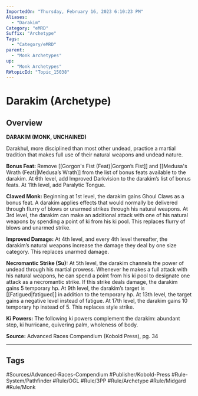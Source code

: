 ```yaml
---
ImportedOn: "Thursday, February 16, 2023 6:10:23 PM"
Aliases:
  - "Darakim"
Category: "eMRD"
Suffix: "Archetype"
Tags:
  - "Category/eMRD"
parent:
  - "Monk Archetypes"
up:
  - "Monk Archetypes"
RWtopicId: "Topic_15038"
---
```

# Darakim (Archetype)
## Overview
**DARAKIM (MONK, UNCHAINED)** 

Darakhul, more disciplined than most other undead, practice a martial tradition that makes full use of their natural weapons and undead nature. 

**Bonus Feat:** Remove [[Gorgon's Fist (Feat)|Gorgon’s Fist]] and [[Medusa's Wrath (Feat)|Medusa’s Wrath]] from the list of bonus feats available to the darakim. At 6th level, add Improved Darkvision to the darakim’s list of bonus feats. At 11th level, add Paralytic Tongue. 

**Clawed Monk:** Beginning at 1st level, the darakim gains Ghoul Claws as a bonus feat. A darakim applies effects that would normally be delivered through flurry of blows or unarmed strikes through his natural weapons. At 3rd level, the darakim can make an additional attack with one of his natural weapons by spending a point of ki from his ki pool. This replaces flurry of blows and unarmed strike. 

**Improved Damage:** At 4th level, and every 4th level thereafter, the darakim’s natural weapons increase the damage they deal by one size category. This replaces unarmed damage. 

**Necromantic Strike (Su):** At 5th level, the darakim channels the power of undead through his martial prowess. Whenever he makes a full attack with his natural weapons, he can spend a point from his ki pool to designate one attack as a necromantic strike. If this strike deals damage, the darakim gains 5 temporary hp. At 9th level, the darakim’s target is [[Fatigued|fatigued]] in addition to the temporary hp. At 13th level, the target gains a negative level instead of fatigue. At 17th level, the darakim gains 10 temporary hp instead of 5. This replaces style strike. 

**Ki Powers:** The following ki powers complement the darakim: abundant step, ki hurricane, quivering palm, wholeness of body. 

**Source:** Advanced Races Compendium (Kobold Press), pg. 34


---
## Tags
#Sources/Advanced-Races-Compendium #Publisher/Kobold-Press #Rule-System/Pathfinder #Rule/OGL #Rule/3PP #Rule/Archetype #Rule/Midgard #Rule/Monk

